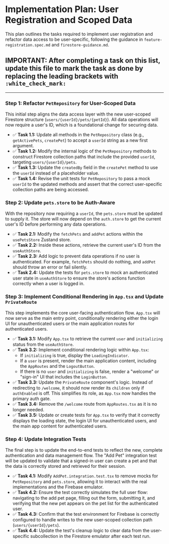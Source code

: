 # Implementation Plan: User Registration and Scoped Data

This plan outlines the tasks required to implement user registration and refactor data access to be user-specific, following the guidance in `feature-registration.spec.md` and `firestore-guidance.md`.


## IMPORTANT: After completing a task on this list, update this file to mark the task as done by replacing the leading brackets with `:white_check_mark:`

---

### Step 1: Refactor `PetRepository` for User-Scoped Data

This initial step aligns the data access layer with the new user-scoped Firestore structure (`users/{userId}/pets/{petId}`). All data operations will now require a user's ID, which is a foundational change for securing data.

-   :white_check_mark: **Task 1.1:** Update all methods in the `PetRepository` class (e.g., `getActivePets`, `createPet`) to accept a `userId` string as a new first argument.
-   :white_check_mark: **Task 1.2:** Modify the internal logic of the `PetRepository` methods to construct Firestore collection paths that include the provided `userId`, targeting `users/{userId}/pets`.
-   :white_check_mark: **Task 1.3:** Update the `createdBy` field in the `createPet` method to use the `userId` instead of a placeholder value.
-   :white_check_mark: **Task 1.4:** Revise the unit tests for `PetRepository` to pass a mock `userId` to the updated methods and assert that the correct user-specific collection paths are being accessed.

### Step 2: Update `pets.store` to be Auth-Aware

With the repository now requiring a `userId`, the `pets.store` must be updated to supply it. The store will now depend on the `auth.store` to get the current user's ID before performing any data operations.

-   :white_check_mark: **Task 2.1:** Modify the `fetchPets` and `addPet` actions within the `usePetsStore` Zustand store.
-   :white_check_mark: **Task 2.2:** Inside these actions, retrieve the current user's ID from the `useAuthStore`.
-   :white_check_mark: **Task 2.3:** Add logic to prevent data operations if no user is authenticated. For example, `fetchPets` should do nothing, and `addPet` should throw an error or fail silently.
-   :white_check_mark: **Task 2.4:** Update the tests for `pets.store` to mock an authenticated user state in `useAuthStore` to ensure the store's actions function correctly when a user is logged in.

### Step 3: Implement Conditional Rendering in `App.tsx` and Update `PrivateRoute`

This step implements the core user-facing authentication flow. `App.tsx` will now serve as the main entry point, conditionally rendering either the login UI for unauthenticated users or the main application routes for authenticated users.

-   :white_check_mark: **Task 3.1:** Modify `App.tsx` to retrieve the current `user` and `initializing` status from the `useAuthStore`.
-   :white_check_mark: **Task 3.2:** Implement conditional rendering logic within `App.tsx`:
    -   If `initializing` is true, display the `LoadingIndicator`.
    -   If a `user` is present, render the main application content, including the `AppRoutes` and the `LogoutButton`.
    -   If there is no `user` and `initializing` is false, render a "welcome" or "sign-in" UI that includes the `LoginButton`.
-   :white_check_mark: **Task 3.3:** Update the `PrivateRoute` component's logic. Instead of redirecting to `/welcome`, it should now render its `children` only if `authEnabled` is off. This simplifies its role, as `App.tsx` now handles the primary auth gate.
-   :white_check_mark: **Task 3.4:** Remove the `/welcome` route from `AppRoutes.tsx` as it is no longer needed.
-   :white_check_mark: **Task 3.5:** Update or create tests for `App.tsx` to verify that it correctly displays the loading state, the login UI for unauthenticated users, and the main app content for authenticated users.

### Step 4: Update Integration Tests

The final step is to update the end-to-end tests to reflect the new, complete authentication and data management flow. The "Add Pet" integration test will be updated to validate that a signed-in user can create a pet and that the data is correctly stored and retrieved for their session.

-   :white_check_mark: **Task 4.1:** Modify `AddPet.integration.test.tsx` to remove mocks for `PetRepository` and `pets.store`, allowing it to interact with the real implementations and the Firebase emulator.
-   :white_check_mark: **Task 4.2:** Ensure the test correctly simulates the full user flow: navigating to the add pet page, filling out the form, submitting it, and verifying that the new pet appears on the pet list for the authenticated user.
-   :white_check_mark: **Task 4.3:** Confirm that the test environment for Firebase is correctly configured to handle writes to the new user-scoped collection path (`users/{userId}/pets`).
-   :white_check_mark: **Task 4.4:** Update the test's cleanup logic to clear data from the user-specific subcollection in the Firestore emulator after each test run.
